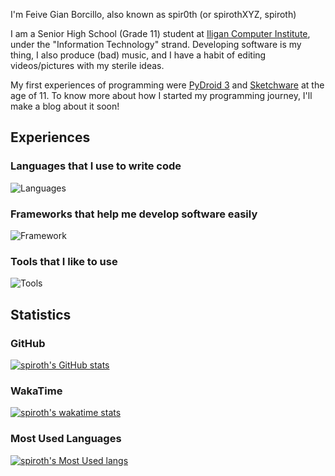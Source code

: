 I'm Feive Gian Borcillo, also known as spir0th (or spirothXYZ, spiroth)

I am a Senior High School (Grade 11) student at [Iligan Computer Institute](https://ici.edu.ph), under the "Information Technology" strand. Developing software is my thing, I also produce (bad) music, and I have a habit of editing videos/pictures with my sterile ideas.

My first experiences of programming were [PyDroid 3](https://play.google.com/store/apps/details?id=ru.iiec.pydroid3) and [Sketchware](https://play.google.com/store/apps/details?id=com.besome.sketch) at the age of 11. To know more about how I started my programming journey, I'll make a blog about it soon!

## Experiences
### Languages that I use to write code
![Languages](https://skillicons.dev/icons?i=bash,c,cpp,cs,css,html,java,js,kotlin,md,powershell,py,sass)

### Frameworks that help me develop software easily
![Framework](https://skillicons.dev/icons?i=dotnet,electron,firebase,flutter,godot,gtk,qt,react,supabase,tauri)

### Tools that I like to use
![Tools](https://skillicons.dev/icons?i=androidstudio,cmake,git,gradle,idea,visualstudio,vscode)

## Statistics
### GitHub
[![spiroth's GitHub stats](https://github-readme-stats.vercel.app/api?username=spir0th&theme=transparent&custom_title=Statistics&show_icons=true&hide_title=true&hide_border=true)](https://github.com/spir0th)

### WakaTime
[![spiroth's wakatime stats](https://github-readme-stats.vercel.app/api/wakatime?username=spir0th&theme=transparent&hide_title=true&hide_border=true)](https://wakatime.com/@spir0th)

### Most Used Languages
[![spiroth's Most Used langs](https://github-readme-stats.vercel.app/api/top-langs/?username=spir0th&theme=transparent&layout=compact&hide_title=true&hide_border=true)](https://github.com/spir0th)
